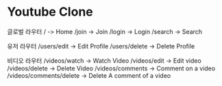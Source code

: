 # Youtube Clone

글로벌 라우터
/ -> Home
/join -> Join
/login -> Login
/search -> Search

유저 라우터
/users/edit -> Edit Profile
/users/delete -> Delete Profile

비디오 라우터
/videos/watch -> Watch Video
/videos/edit -> Edit video
/videos/delete -> Delete Video
/videos/comments -> Comment on a video
/videos/comments/delete -> Delete A comment of a video